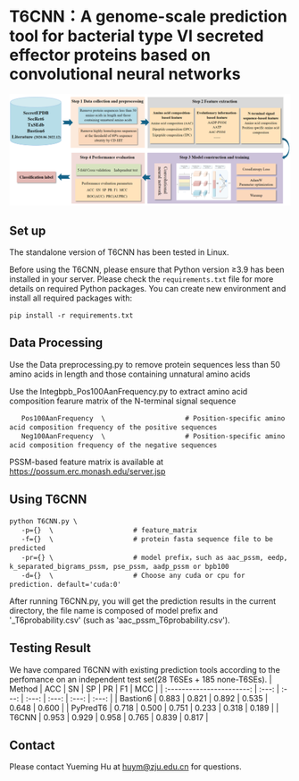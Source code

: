 # T6CNN：A genome-scale prediction tool for bacterial type VI secreted effector proteins based on convolutional neural networks

  <div align="center"><img width="800" src="./images/workflow.png"/></div>

## Set up

The standalone version of T6CNN has been tested in Linux.

Before using the T6CNN, please ensure that Python version ≥3.9 has been installed in your server. 
Please check the `requirements.txt` file for more details on required Python packages. You can create new environment and install all required packages with:

```shell
pip install -r requirements.txt

```
## Data Processing

Use the Data preprocessing.py to remove protein sequences less than 50 amino acids in length and those containing unnatural amino acids

Use the Integbpb_Pos100AanFrequency.py to extract amino acid composition fearure matrix of the N-terminal signal sequence

```shell
   Pos100AanFrequency  \                    # Position-specific amino acid composition frequency of the positive sequences
   Neg100AanFrequency  \                    # Position-specific amino acid composition frequency of the negative sequences
```
PSSM-based feature matrix is available at https://possum.erc.monash.edu/server.jsp

## Using T6CNN

```shell
python T6CNN.py \
   -p={}  \                    # feature_matrix
   -f={}  \                    # protein fasta sequence file to be predicted
   -pr={} \                    # model prefix，such as aac_pssm, eedp, k_separated_bigrams_pssm, pse_pssm, aadp_pssm or bpb100
   -d={}  \                    # Choose any cuda or cpu for prediction. default='cuda:0'
```
After running T6CNN.py, you will get the prediction results in the current directory, the file name is composed of model prefix and '_T6probability.csv' (such as 'aac_pssm_T6probability.csv').

## Testing Result

We have compared T6CNN with existing prediction tools according to the perfomance on an independent test set(28 T6SEs + 185 none-T6SEs). 
|           Method          |  ACC  |  SN   |  SP   |  PR   |  F1   |  MCC  |
| :-----------------------: | :---: | :---: | :---: | :---: | :---: | :---: |
|         Bastion6          | 0.883 | 0.821 | 0.892 | 0.535 | 0.648 | 0.600 |
|         PyPredT6          | 0.718 | 0.500 | 0.751 | 0.233 | 0.318 | 0.189 |
|          T6CNN            | 0.953 | 0.929 | 0.958 | 0.765 | 0.839 | 0.817 |



## Contact

Please contact Yueming Hu at huym@zju.edu.cn for questions.
